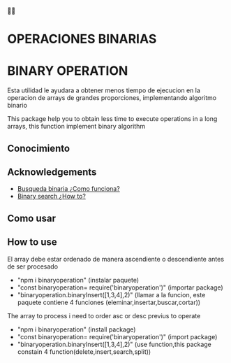 :merman:

# OPERACIONES BINARIAS 
# BINARY OPERATION 
Esta utilidad le ayudara a obtener menos tiempo de ejecucion en la operacion de arrays de grandes proporciones, implementando algoritmo binario

This package help you to obtain less time to execute operations in a long arrays, this function implement binary algorithm

## Conocimiento 
## Acknowledgements

 - [Busqueda binaria ¿Como funciona? ](https://es.wikipedia.org/wiki/B%C3%BAsqueda_binaria)
 - [Binary search ¿How to? ](https://en.wikipedia.org/wiki/Binary_search_algorithm)

 
## Como usar  
## How to use

El array debe estar ordenado de manera ascendiente o descendiente antes de ser procesado

- "npm i binaryoperation" (instalar paquete)
- "const binaryoperation= require('binaryoperation')" (importar package)
- "binaryoperation.binaryInsert([1,3,4],2)" (llamar a la funcion, este paquete contiene 4 funciones (eleminar,insertar,buscar,cortar))

The array to process i need to order asc or desc previus to operate

- "npm i binaryoperation" (install package)
- "const binaryoperation= require('binaryoperation')" (import package)
- "binaryoperation.binaryInsert([1,3,4],2)" (use function,this package constain 4 function(delete,insert,search,split))




